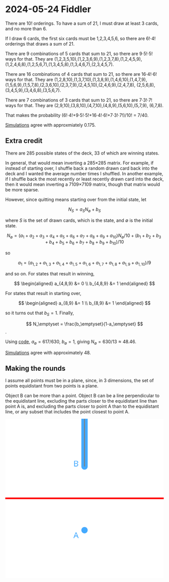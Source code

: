 2024-05-24 Fiddler
==================
There are 10! orderings.  To have a sum of 21, I must draw at least 3 cards,
and no more than 6.

If I draw 6 cards, the first six cards must be 1,2,3,4,5,6, so there are
6!⋅4! orderings that draws a sum of 21.

There are 9 combinations of 5 cards that sum to 21, so there are 9⋅5!⋅5!
ways for that.  They are (1,2,3,5,10),(1,2,3,6,9),(1,2,3,7,8),(1,2,4,5,9),
(1,2,4,6,8),(1,2,5,6,7),(1,3,4,5,8),(1,3,4,6,7),(2,3,4,5,7).

There are 16 combinations of 4 cards that sum to 21, so there are 16⋅4!⋅6!
ways for that.  They are (1,2,8,10),(1,3,7,10),(1,3,8,9),(1,4,6,10),(1,4,7,9),
(1,5,6,9),(1,5,7,8),(2,3,6,10),(2,3,7,9),(2,4,5,10),(2,4,6,9),(2,4,7,8),
(2,5,6,8),(3,4,5,9),(3,4,6,8),(3,5,6,7).

There are 7 combinations of 3 cards that sum to 21, so there are 7⋅3!⋅7!
ways for that.  They are (2,9,10),(3,8,10),(4,7,10),(4,8,9),(5,6,10),(5,7,9),
(6,7,8).

That makes the probability (6!⋅4!+9⋅5!⋅5!+16⋅4!⋅6!+7⋅3!⋅7!)/10! = 7/40.

[Simulations](20240524.go) agree with approxmiately 0.175.

Extra credit
------------
There are 285 possible states of the deck, 33 of which are winning states.

In general, that would mean inverting a 285×285 matrix.  For example, if
instead of starting over, I shuffle back a random drawn card back into the
deck and I wanted the average number times I shuffled.  In another example,
if I shuffle back the most recently or least recently drawn card into the
deck, then it would mean inverting a 7109×7109 matrix, though that matrix
would be more sparse.

However, since quitting means starting over from the initial state, let

$$ N_S = a_S N_\emptyset + b_S $$

where $S$ is the set of drawn cards, which is the state, and $\emptyset$ is the
initial state.

$$ N_\emptyset = (a_1 + a_2 + a_3 + a_4 + a_5 + a_6 + a_7 + a_8 + a_9 + a_{10}) N_\emptyset/10 + (b_1 + b_2 + b_3 + b_4 + b_5 + b_6 + b_7 + b_8 + b_9 + b_{10})/10 $$

so

$$ a_1 = (a_{1,2} + a_{1,3} + a_{1,4} + a_{1,5} + a_{1,6} + a_{1,7} + a_{1,8} + a_{1,9} + a_{1,10})/9 $$

and so on.  For states that result in winning,

$$
\begin{aligned}
  a_{4,8,9} &= 0 \\
  b_{4,8,9} &= 1
  \end{aligned}
$$

For states that result in starting over,

$$
\begin{aligned}
  a_{8,9} &= 1 \\
  b_{8,9} &= 1
  \end{aligned}
$$

so it turns out that $b_S = 1$.  Finally,

$$ N_\emptyset = \frac{b_\emptyset}{1-a_\emptyset} $$.

Using [code](20240524.hs), $a_\emptyset = 617/630$, $b_\emptyset = 1$, giving
$N_\emptyset = 630/13 \approx 48.46$.

[Simulations](20240524.go) agree with approximately 48.

Making the rounds
-----------------
I assume all points must be in a plane, since, in 3 dimensions, the set of
points equidistant from two points is a plane.

Object B can be more than a point.  Object B can be a line perpendicular to
the equidistant line, excluding the parts closer to the equidistant line than
point A is, and excluding the parts closer to point A than to the equidistant
line, or any subset that includes the point closest to point A.

![Figure](20240524mtr.svg)
